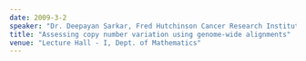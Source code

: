 ```yaml
---
date: 2009-3-2
speaker: "Dr. Deepayan Sarkar, Fred Hutchinson Cancer Research Institute USA"
title: "Assessing copy number variation using genome-wide alignments"
venue: "Lecture Hall - I, Dept. of Mathematics"
---
```


